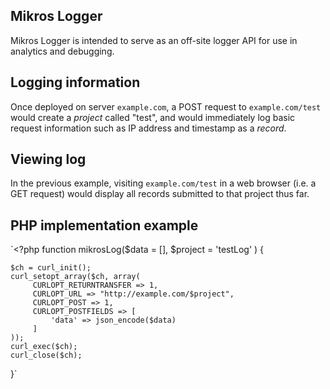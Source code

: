 ## Mikros Logger

Mikros Logger is intended to serve as an off-site logger API for use in analytics and debugging.

## Logging information

Once deployed on server `example.com`, a POST request to `example.com/test` would create a *project* called
"test", and would immediately log basic request information such as IP address and timestamp as a *record*.

## Viewing log

In the previous example, visiting `example.com/test` in a web browser (i.e. a GET request) would display all records
submitted to that project thus far.

## PHP implementation example

`<?php
    function mikrosLog($data = [], $project = 'testLog' ) {

    $ch = curl_init();
    curl_setopt_array($ch, array(
         CURLOPT_RETURNTRANSFER => 1,
         CURLOPT_URL => "http://example.com/$project",
         CURLOPT_POST => 1,
         CURLOPT_POSTFIELDS => [
             'data' => json_encode($data)
         ]
    ));
    curl_exec($ch);
    curl_close($ch);
}`